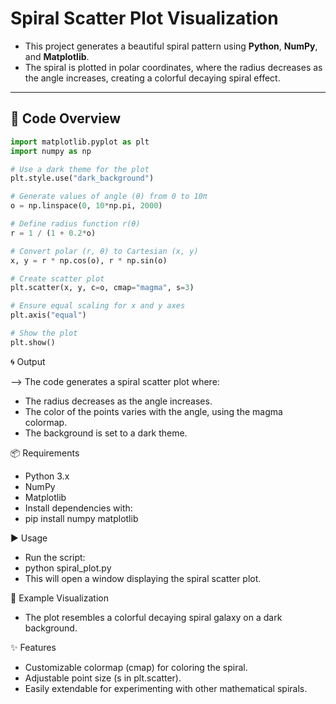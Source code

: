 # Spiral Scatter Plot Visualization

- This project generates a beautiful spiral pattern using **Python**, **NumPy**, and **Matplotlib**.  
- The spiral is plotted in polar coordinates, where the radius decreases as the angle increases, creating a colorful decaying spiral effect.

---

## 📂 Code Overview

```python
import matplotlib.pyplot as plt
import numpy as np

# Use a dark theme for the plot
plt.style.use("dark_background")

# Generate values of angle (θ) from 0 to 10π
o = np.linspace(0, 10*np.pi, 2000)

# Define radius function r(θ)
r = 1 / (1 + 0.2*o)

# Convert polar (r, θ) to Cartesian (x, y)
x, y = r * np.cos(o), r * np.sin(o)

# Create scatter plot
plt.scatter(x, y, c=o, cmap="magma", s=3)

# Ensure equal scaling for x and y axes
plt.axis("equal")

# Show the plot
plt.show()
```

🌀 Output

--> The code generates a spiral scatter plot where:
- The radius decreases as the angle increases.
- The color of the points varies with the angle, using the magma colormap.
- The background is set to a dark theme.

📦 Requirements

- Python 3.x
- NumPy
- Matplotlib
- Install dependencies with:
- pip install numpy matplotlib

▶️ Usage

- Run the script:
- python spiral_plot.py
- This will open a window displaying the spiral scatter plot.

🎨 Example Visualization
- The plot resembles a colorful decaying spiral galaxy on a dark background.

✨ Features

- Customizable colormap (cmap) for coloring the spiral.
- Adjustable point size (s in plt.scatter).
- Easily extendable for experimenting with other mathematical spirals.
